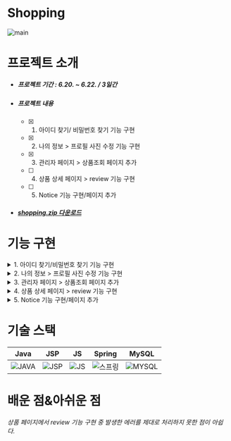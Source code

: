 # Shopping
![main](https://user-images.githubusercontent.com/103403612/174943640-569ff1e8-a23e-4ddf-8bc5-72f042ee93eb.jpg)


# 프로젝트 소개
- ##### 프로젝트 기간 : 6.20. ~ 6.22. / 3일간
- ##### 프로젝트 내용
     - [x] 1. 아이디 찾기/ 비밀번호 찾기 기능 구현  
     - [x] 2. 나의 정보 > 프로필 사진 수정 기능 구현  
     - [x] 3. 관리자 페이지 > 상품조회 페이지 추가  
     - [ ] 4. 상품 상세 페이지 > review 기능 구현  
     - [ ] 5. Notice 기능 구현/페이지 추가  

- ##### [shopping.zip 다운로드](https://github.com/Lee-Seungchan/Project/blob/master/shopping.zip)

# 기능 구현

 <details><summary>1. 아이디 찾기/비밀번호 찾기 기능 구현</summary></summary>
 <div markdown="1">
    <img src="https://user-images.githubusercontent.com/103403612/174948406-2163025d-6622-4caf-841a-29ae913a7e97.png">
    <img src="https://user-images.githubusercontent.com/103403612/174948678-f639ac2f-5f79-421d-a8c8-002b35f5c9ee.png">
 </div></details>
 
 <details><summary>2. 나의 정보 > 프로필 사진 수정 기능 구현</summary></summary>
 <div markdown="1">
    <img src="https://user-images.githubusercontent.com/103403612/174954948-27ce62a7-a9b7-454f-aa78-e884a9478dcf.png">
    <img src="https://user-images.githubusercontent.com/103403612/174954983-6368ef70-e266-455e-9879-7d842078a6b6.png">
 </div></details>
    
 <details><summary>3. 관리자 페이지 > 상품조회 페이지 추가</summary></summary> 
 <div markdown="1">
    <img src="https://user-images.githubusercontent.com/103403612/174980721-e3bd84ee-4b0c-4a20-9153-9425bcab5183.png">
 </div></details>
    
 <details><summary>4. 상품 상세 페이지 > review 기능 구현</summary></summary>  
 <div markdown="1">
    <img src="https://user-images.githubusercontent.com/103403612/174982095-04381c26-7817-4607-81ed-7bf5a015ecd5.png">
    <img src="https://user-images.githubusercontent.com/103403612/174982001-430359d6-1127-479e-804d-b39f216d402d.png">
 </div></details>   
 
 <details><summary>5. Notice 기능 구현/페이지 추가</summary></summary>
 <div markdown="1">
    구현실패
 </div></details>

# 기술 스택
|Java|JSP|JS|Spring|MySQL|
|:---:|:---:|:---:|:---:|:---:|
|![JAVA](https://user-images.githubusercontent.com/103403612/174952536-c06d2e1d-e8af-49fe-8a0f-6c72bf590a1e.JPG)|![JSP](https://user-images.githubusercontent.com/103403612/174952230-b2b265cd-4d6d-4239-8f82-cc43114d017c.png)|![JS](https://user-images.githubusercontent.com/103403612/174952068-e00e1186-cabd-4ba8-84c3-800d758ac4e0.png)|![스프링](https://user-images.githubusercontent.com/103403612/174951680-88c6a58c-ff8b-4188-ae78-6e4cb7b9c3d1.png)|![MYSQL](https://user-images.githubusercontent.com/103403612/174951949-b9132da1-d6e4-41c9-ba42-5e76784afb20.jpg)|


# 배운 점&아쉬운 점
 ###### 상품 페이지에서 review 기능 구현 중 발생한 에러를 제대로 처리하지 못한 점이 아쉽다.
